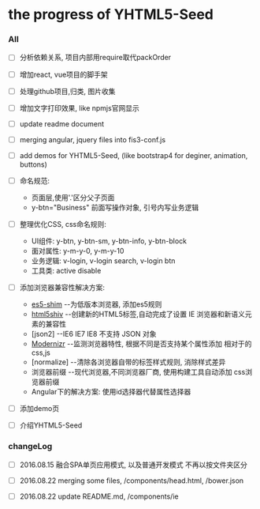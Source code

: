 # the progress of YHTML5-Seed

### All
- [ ] 分析依赖关系, 项目内部用require取代packOrder
- [ ] 增加react, vue项目的脚手架
- [ ] 处理github项目,归类, 图片收集
- [ ] 增加文字打印效果, like npmjs官网显示
- [ ] update readme document
- [ ] merging angular, jquery files into fis3-conf.js
- [ ] add demos for YHTML5-Seed, (like bootstrap4 for deginer, animation, buttons)
- [ ] 命名规范:
     * 页面层,使用'.'区分父子页面
     * y-btn="Business" 前面写操作对象, 引号内写业务逻辑
- [ ] 整理优化CSS, css命名规则:  
     * UI组件: y-btn, y-btn-sm, y-btn-info, y-btn-block
     * 面对属性: y-m-y-0, y-m-y-10
     * 业务逻辑: v-login, v-login search, v-login btn
     * 工具类: active disable 
- [ ] 添加浏览器兼容性解决方案:
     * [es5-shim]  --为低版本浏览器, 添加es5规则      
     * [html5shiv]  --创建新的HTML5标签,自动完成了设置 IE 浏览器和新语义元素的兼容性
     * [json2]  --IE6 IE7 IE8 不支持 JSON 对象
     * [Modernizr]  --监测浏览器特性, 根据不同是否支持某个属性添加 相对于的css,js 
     * [normalize]  --清除各浏览器自带的标签样式规则, 消除样式差异
     * 浏览器前缀  --现代浏览器,不同浏览器厂商, 使用构建工具自动添加 css浏览器前缀
     * Angular下的解决方案: 使用id选择器代替属性选择器 
- [ ] 添加demo页
- [ ] 介绍YHTML5-Seed


### changeLog
- [ ] 2016.08.15 融合SPA单页应用模式, 以及普通开发模式 不再以按文件夹区分  
- [ ] 2016.08.22 merging some files, /components/head.html, /bower.json
- [ ] 2016.08.22 update README.md, /components/ie 
    
    
   
 [es5-shim]:https://github.com/es-shims/es5-shim
 [html5shiv]:https://github.com/aFarkas/html5shiv
 [Modernizr]:https://github.com/Modernizr/Modernizr
 